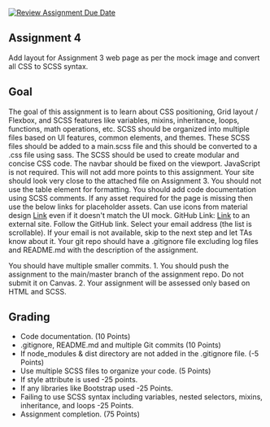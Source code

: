 [![Review Assignment Due Date](https://classroom.github.com/assets/deadline-readme-button-24ddc0f5d75046c5622901739e7c5dd533143b0c8e959d652212380cedb1ea36.svg)](https://classroom.github.com/a/gngXBTSY)

## Assignment 4

Add layout for Assignment 3 web page as per the mock image and convert all CSS to SCSS syntax.

## Goal

The goal of this assignment is to learn about CSS positioning, Grid layout / Flexbox, and SCSS features like variables, mixins, inheritance, loops, functions, math operations, etc.
SCSS should be organized into multiple files based on UI features, common elements, and themes.
These SCSS files should be added to a main.scss file and this should be converted to a .css file using sass.
The SCSS should be used to create modular and concise CSS code.
The navbar should be fixed on the viewport.
JavaScript is not required. This will not add more points to this assignment.
Your site should look very close to the attached file on Assignment 3.
You should not use the table element for formatting.
You should add code documentation using SCSS comments.
If any asset required for the page is missing then use the below links for placeholder assets.
Can use icons from material design [Link](https://material.io/tools/icons/?style=baseline) even if it doesn't match the UI mock.
GitHub Link: [Link](https://classroom.github.com/a/gngXBTSYLinks) to an external site.
Follow the GitHub link.
Select your email address (the list is scrollable). If your email is not available, skip to the next step and let TAs know about it.
Your git repo should have a .gitignore file excluding log files and README.md with the description of the assignment.

You should have multiple smaller commits.
    1. You should push the assignment to the main/master branch of the assignment repo. Do not submit it on Canvas.
    2. Your assignment will be assessed only based on HTML and SCSS.

## Grading

- Code documentation. (10 Points)
- .gitignore, README.md and multiple Git commits (10 Points)
- If node_modules & dist directory are not added in the .gitignore file. (-5 Points)
- Use multiple SCSS files to organize your code. (5 Points)
- If style attribute is used -25 points.
- If any libraries like Bootstrap used -25 Points.
- Failing to use SCSS syntax including variables, nested selectors, mixins, inheritance, and loops  -25 Points.
- Assignment completion. (75 Points)
